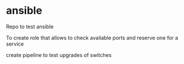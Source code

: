 # ansible

Repo to test ansible

To create role that allows to check available ports and reserve one for a service

create pipeline to test upgrades of switches
